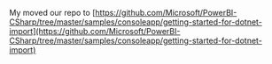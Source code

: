My moved our repo to [https://github.com/Microsoft/PowerBI-CSharp/tree/master/samples/consoleapp/getting-started-for-dotnet-import](https://github.com/Microsoft/PowerBI-CSharp/tree/master/samples/consoleapp/getting-started-for-dotnet-import)
